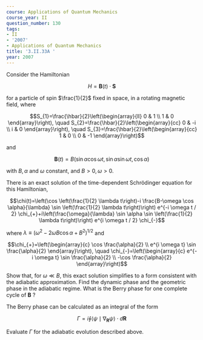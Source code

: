 ```yaml
---
course: Applications of Quantum Mechanics
course_year: II
question_number: 130
tags:
- II
- '2007'
- Applications of Quantum Mechanics
title: '3.II.33A '
year: 2007
---
```



Consider the Hamiltonian

$$H=\mathbf{B}(t) \cdot \mathbf{S}$$

for a particle of spin $\frac{1}{2}$ fixed in space, in a rotating magnetic field, where

$$S_{1}=\frac{\hbar}{2}\left(\begin{array}{ll}
0 & 1 \\
1 & 0
\end{array}\right), \quad S_{2}=\frac{\hbar}{2}\left(\begin{array}{cc}
0 & -i \\
i & 0
\end{array}\right), \quad S_{3}=\frac{\hbar}{2}\left(\begin{array}{cc}
1 & 0 \\
0 & -1
\end{array}\right)$$

and

$$\mathbf{B}(t)=B(\sin \alpha \cos \omega t, \sin \alpha \sin \omega t, \cos \alpha)$$

with $B, \alpha$ and $\omega$ constant, and $B>0, \omega>0$.

There is an exact solution of the time-dependent Schrödinger equation for this Hamiltonian,

$$\chi(t)=\left(\cos \left(\frac{1}{2} \lambda t\right)-i \frac{B-\omega \cos \alpha}{\lambda} \sin \left(\frac{1}{2} \lambda t\right)\right) e^{-i \omega t / 2} \chi_{+}+i\left(\frac{\omega}{\lambda} \sin \alpha \sin \left(\frac{1}{2} \lambda t\right)\right) e^{i \omega t / 2} \chi_{-}$$

where $\lambda \equiv\left(\omega^{2}-2 \omega B \cos \alpha+B^{2}\right)^{1 / 2}$ and

$$\chi_{+}=\left(\begin{array}{c}
\cos \frac{\alpha}{2} \\
e^{i \omega t} \sin \frac{\alpha}{2}
\end{array}\right), \quad \chi_{-}=\left(\begin{array}{c}
e^{-i \omega t} \sin \frac{\alpha}{2} \\
-\cos \frac{\alpha}{2}
\end{array}\right)$$

Show that, for $\omega \ll B$, this exact solution simplifies to a form consistent with the adiabatic approximation. Find the dynamic phase and the geometric phase in the adiabatic regime. What is the Berry phase for one complete cycle of $\mathbf{B}$ ?

The Berry phase can be calculated as an integral of the form

$$\Gamma=i \oint\left\langle\psi \mid \nabla_{\mathbf{R}} \psi\right\rangle \cdot d \mathbf{R}$$

Evaluate $\Gamma$ for the adiabatic evolution described above.